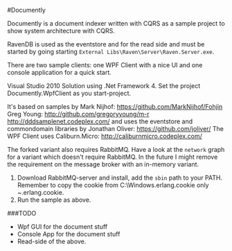 #Documently

Documently is a document indexer written with CQRS as a sample project to show system architecture with CQRS.

RavenDB is used as the eventstore and for the read side and must 
be started by going starting `External Libs\Raven\Server\Raven.Server.exe`.

There are two sample clients: one WPF Client with a nice UI and one console application for a quick start. 

Visual Studio 2010 Solution using .Net Framework 4.
Set the project Documently.WpfClient as you start-project.

It's based on samples by Mark Nijhof: https://github.com/MarkNijhof/Fohjin
Greg Young: http://github.com/gregoryyoung/m-r
http://dddsamplenet.codeplex.com/
and uses the eventstore and commondomain libraries by Jonathan Oliver: https://github.com/joliver/
The WPF Client uses Caliburn.Micro: http://caliburnmicro.codeplex.com/

The forked variant also requires RabbitMQ. Have a look at the `network` graph for a variant which doesn't 
require RabbitMQ. In the future I might remove the requirement on the message broker with an in-memory variant.

1. Download RabbitMQ-server and install, add the `sbin` path to your PATH. Remember to copy the cookie from C:\Windows\.erlang.cookie
   only ~\.erlang.cookie.
2. Run the sample as above.

###TODO

* Wpf GUI for the document stuff
* Console App for the document stuff
* Read-side of the above.